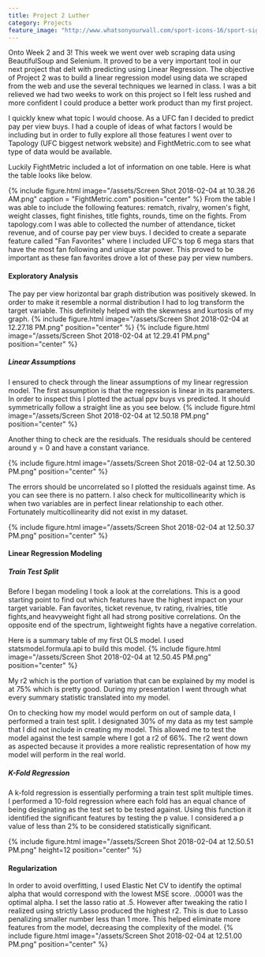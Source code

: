 ```yaml
---
title: Project 2 Luther
category: Projects
feature_image: "http://www.whatsonyourwall.com/sport-icons-16/sport-sign-size-colour-grey-17488-32861_medium.jpg"
---
```

Onto Week 2 and 3! This week we went over web scraping data using BeautifulSoup and Selenium. It proved to be a very important tool in our next project that delt with predicting using Linear Regression. The objective of Project 2 was to build a linear regression model using data we scraped from the web and use the several techniques we learned in class.  I was a bit relieved we had two weeks to work on this project so I felt less rushed and more confident I could produce a better work product than my first project.

I quickly knew what topic I would choose. As a UFC fan I decided to predict pay per view buys. I had a couple of ideas of what factors I would be including but in order to fully explore all those features I went over to Tapology (UFC biggest network website) and FightMetric.com to see what type of data would be available.

Luckily FightMetric included a lot of information on one table. Here is what the table looks like below.

{% include figure.html image="/assets/Screen Shot 2018-02-04 at 10.38.26 AM.png" caption = "FightMetric.com" position="center" %}
From the table I was able to include the following features: rematch, rivalry, women's fight, weight classes, fight finishes, title fights, rounds, time on the fights. From tapology.com I was able to collected the number of attendance, ticket revenue, and of course pay per view buys. I decided to create a separate feature called "Fan Favorites" where I included UFC's top 6 mega stars that have the most fan following and unique star power. This proved to be important as these fan favorites drove a lot of these pay per view numbers.
<!-- more -->
#### Exploratory Analysis

The pay per view horizontal bar graph distribution was positively skewed. In order to make it resemble a normal distribution I had to log transform the target variable. This definitely helped with the skewness and kurtosis of my graph.
{% include figure.html image="/assets/Screen Shot 2018-02-04 at 12.27.18 PM.png"  position="center" %}
{% include figure.html image="/assets/Screen Shot 2018-02-04 at 12.29.41 PM.png"  position="center" %}

##### Linear Assumptions

I ensured to check through the linear assumptions of my linear regression model. The first assumption is that the regression is linear in its parameters. In order to inspect this I plotted the actual ppv buys vs predicted. It should symmetrically follow a straight line as you see below.
{% include figure.html image="/assets/Screen Shot 2018-02-04 at 12.50.18 PM.png"  position="center" %}

Another thing to check are the residuals. The residuals should be centered around y = 0 and have a constant variance.

{% include figure.html image="/assets/Screen Shot 2018-02-04 at 12.50.30 PM.png"  position="center" %}

The errors should be uncorrelated so I plotted the residuals against time. As you can see there is no pattern. I also check for multicollinearity which is when two variables are in perfect linear relationship to each other. Fortunately multicollinearity did not exist in my dataset.

{% include figure.html image="/assets/Screen Shot 2018-02-04 at 12.50.37 PM.png"  position="center" %}

#### Linear Regression Modeling

##### Train Test Split

Before I began modeling I took a look at the correlations. This is a good starting point to find out which features have the highest impact on your target variable. Fan favorites, ticket revenue, tv rating, rivalries, title fights,and heavyweight fight all had strong positive correlations. On the opposite end of the spectrum, lightweight fights have a negative correlation.

Here is a summary table of my first OLS model. I used statsmodel.formula.api to build this model.
{% include figure.html image="/assets/Screen Shot 2018-02-04 at 12.50.45 PM.png"  position="center" %}

My r2 which is the portion of variation that can be explained by my model is at 75% which is pretty good. During my presentation I went through what every summary statistic translated into my model. 

On to checking how my model would perform on out of sample data, I performed a train test split. I designated 30% of my data as my test sample that I did not include in creating my model. This allowed me to test the model against the test sample where I got a r2 of 66%. The r2 went down as aspected because it provides a more realistic representation of how my model will perform in the real world. 

##### K-Fold Regression
A k-fold regression is essentially performing a train test split multiple times. I performed a 10-fold regression where each fold has an equal chance of being designating as the test set to be tested against. Using this function it identified the significant features by testing the p value. I considered a p value of less than 2% to be considered statistically significant.

{% include figure.html image="/assets/Screen Shot 2018-02-04 at 12.50.51 PM.png"  height=12  position="center" %}

#### Regularization

In order to avoid overfitting, I used Elastic Net CV to identify the optimal alpha that would correspond with the lowest MSE score. .00001 was the optimal alpha. I set the lasso ratio at .5. However after tweaking the ratio I realized using strictly Lasso produced the highest r2. This is due to Lasso penalizing smaller number less than 1 more. This helped eliminate more features from the model, decreasing the complexity of the model. 
{% include figure.html image="/assets/Screen Shot 2018-02-04 at 12.51.00 PM.png"  position="center" %}

